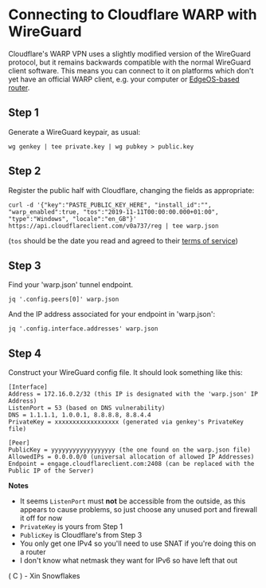 # Connecting to Cloudflare WARP with WireGuard

Cloudflare's WARP VPN uses a slightly modified version of the WireGuard protocol, but it remains backwards compatible with the normal WireGuard client software. This means you can connect to it on platforms which don't yet have an official WARP client, e.g. your computer or [EdgeOS-based router](https://github.com/Lochnair/vyatta-wireguard).

## Step 1

Generate a WireGuard keypair, as usual:

`wg genkey | tee private.key | wg pubkey > public.key`

## Step 2

Register the public half with Cloudflare, changing the fields as appropriate:

`curl -d '{"key":"PASTE_PUBLIC_KEY_HERE", "install_id":"", "warp_enabled":true, "tos":"2019-11-11T00:00:00.000+01:00", "type":"Windows", "locale":"en_GB"}' https://api.cloudflareclient.com/v0a737/reg | tee warp.json`

(`tos` should be the date you read and agreed to their [terms of service](https://www.cloudflare.com/application/terms/))

## Step 3

Find your 'warp.json' tunnel endpoint.

`jq '.config.peers[0]' warp.json`

And the IP address associated for your endpoint in 'warp.json':

`jq '.config.interface.addresses' warp.json`

## Step 4

Construct your WireGuard config file. It should look something like this:

```
[Interface]
Address = 172.16.0.2/32 (this IP is designated with the 'warp.json' IP Address)
ListenPort = 53 (based on DNS vulnerability)
DNS = 1.1.1.1, 1.0.0.1, 8.8.8.8, 8.8.4.4
PrivateKey = xxxxxxxxxxxxxxxxxx (generated via genkey's PrivateKey file)

[Peer]
PublicKey = yyyyyyyyyyyyyyyyyy (the one found on the warp.json file)
AllowedIPs = 0.0.0.0/0 (universal allocation of allowed IP Addresses)
Endpoint = engage.cloudflareclient.com:2408 (can be replaced with the Public IP of the Server)
```

**Notes**
- It seems `ListenPort` must **not** be accessible from the outside, as this appears to cause problems, so just choose any unused port and firewall it off for now
- `PrivateKey` is yours from Step 1
- `PublicKey` is Cloudflare's from Step 3
- You only get one IPv4 so you'll need to use SNAT if you're doing this on a router
- I don't know what netmask they want for IPv6 so have left that out


( C ) - Xin Snowflakes
